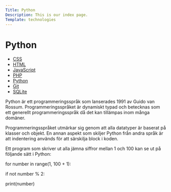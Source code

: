 ```yaml
---
Title: Python
Description: This is our index page.
Template: technologies
---
```


# Python

<div class="side-bar">
<ul><a href="%base_url%?technology/css"><li>CSS</li></a>
<a href="%base_url%?technology/html"><li>HTML</li></a>
<a href="%base_url%?technology/javascript"><li>JavaScript</li></a>
<a href="%base_url%?technology/php"><li>PHP</li></a>
<a href="%base_url%?technology/python"><li>Python</li></a>
<a href="%base_url%?technology/git"><li>Git</li></a>
<a href="%base_url%?technology/sqlite"><li>SQLite</li></a></ul>
</div>

<div class="main">

Python är ett programmeringsspråk som lanserades 1991 av Guido van Rossum. Programmeringsspråket är dynamiskt typad och betecknas som ett generellt programmeringsspråk då det kan tillämpas inom många domäner.

Programmeringsspråket utmärkar sig genom att alla datatyper är baserat på klasser och objekt. En annan aspekt som skiljer Python från andra språk är att indentering används för att särskilja block i koden.

Ett program som skriver ut alla jämna siffror mellan 1 och 100 kan se ut på följande sätt i Python:


<p>for number in range(1, 100 + 1):</p>
<p>    if not number % 2:</p>
<p>        print(number)</p>
</div>
